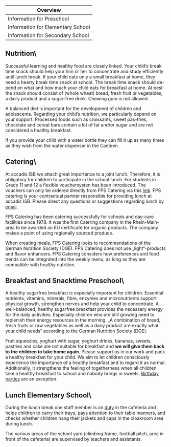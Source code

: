 | Overview |
| --- |
| Information for Preschool | yes |
| Information for Elementary School | yes |
| Information for Secondary School | yes |

## Nutrition\ 

Successful learning and healthy food are closely linked. Your child’s break time snack should help your him or her to concentrate and study efficiently until lunch break. If your child eats only a small breakfast at home, they need a hearty break time snack at school. The break time snack should de-pend on what and how much your child eats for breakfast at home. At best the snack should consist of (whole wheat) bread, fresh fruit or vegetables, a dairy product and a sugar-free drink. Chewing gum is not allowed.

A balanced diet is important for the development of children and adolescents. Regarding your child’s nutrition, we particularly depend on your support. Processed foods such as croissants, sweet pas-tries, chocolate and cereal bars contain a lot of fat and/or sugar and are not considered a healthy breakfast.

If you provide your child with a water bottle they can fill it up as many times as they wish from the water dispenser in the Canteen.

## Catering\ 

At accadis ISB we attach great importance to a joint lunch. Therefore, it is obligatory for children to participate in the school lunch. For students in Grade 11 and 12 a flexible vouchersysten has been introduced. The vouchers can only be ordered directly from FPS Catering via this [link](https://www.fps-catering.de/onlineformular-accadis-voucher). FPS catering is your contractual partner responsible for providing lunch at accadis ISB. Please direct any questions or suggestions regarding lunch by [email](mailto:team-schulekita@fps-catering.de).

FPS Catering has been catering successfully for schools and day-care facilities since 1978. It was the first Catering company in the Rhein-Main-area to be awarded an EU certificate for organic products. The company makes a point of using regionally sourced produce.

When creating meals, FPS Catering looks to recommendations of the German Nutrition Society (DGE). FPS Catering does not use „light“-products and flavor enhancers. FPS Catering considers how preferences and food trends can be integrated into the weekly menu, as long as they are compatible with healthy nutrition.

## Breakfast and Snacktime Preschool\ 

A healthy sugarfree breakfast is especially important for children. Essential nutrients, vitamins, minerals, fibre, enzymes and micronutrients support physical growth, strengthen nerves and help your child to concentrate. A well-balanced, healthy sugarfree breakfast provides the necessary energy for the daily activities. Especially children who are still growing need to replenish their energy resources in the morning. „A combination of bread, fresh fruits or raw vegetables as well as a dairy product are exactly what your child needs“ according to the German Nutrition Society (DGE).

Fruit squeezies, yoghurt with sugar, yoghurt drinks, bananas, sweets, pastries and cake are not suitable for breakfast and **we will give them back to the children to take home again**. Please support us in our work and pack a healthy breakfast for your child. We aim to let children consciously experience the importance of a healthy breakfast and to regard it as normal. Additionally, it strengthens the feeling of togetherness when all children take a healthy breakfast to school and nobody brings in sweets. [Birthday parties](/en/Children%E2%80%99s_birthdays "Children’s birthdays") are an exception.

## Lunch Elementary School\ 

During the lunch break one staff member is on [duty](/en/Supervision "Supervision") in the cafeteria and helps children to carry their trays, pays attention to their table manners, and checks whether children hang their jackets and caps in the cloakroom area during lunch.

The various areas of the school yard (climbing frame, football pitch, area in front of the cafeteria) are supervised by teachers and assistants.